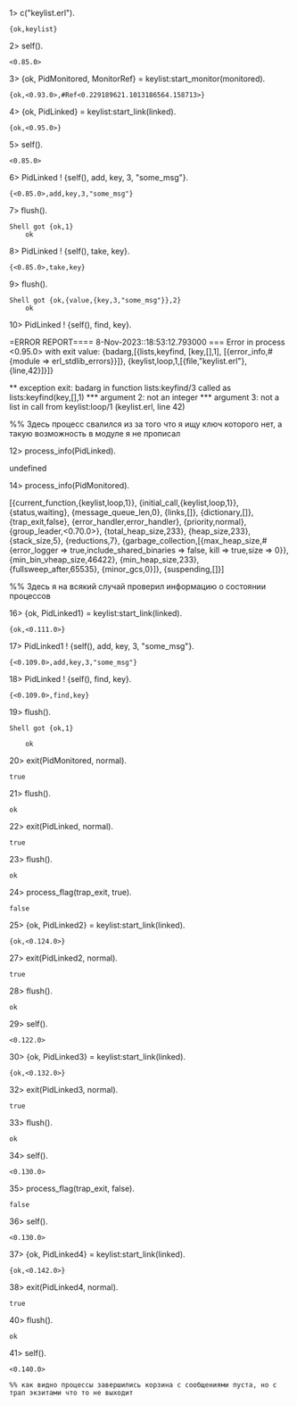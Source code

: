 1> c("keylist.erl").

    {ok,keylist}

2> self().

    <0.85.0>

3> {ok, PidMonitored, MonitorRef} = keylist:start_monitor(monitored).

    {ok,<0.93.0>,#Ref<0.229189621.1013186564.158713>}

4> {ok, PidLinked} = keylist:start_link(linked).

    {ok,<0.95.0>}

5> self().

    <0.85.0>

6> PidLinked ! {self(), add, key, 3, "some_msg"}.

    {<0.85.0>,add,key,3,"some_msg"}

7> flush().

    Shell got {ok,1}
        ok

8> PidLinked ! {self(), take, key}.

    {<0.85.0>,take,key}

9> flush().

    Shell got {ok,{value,{key,3,"some_msg"}},2}
        ok
10> PidLinked ! {self(), find, key}.

=ERROR REPORT==== 8-Nov-2023::18:53:12.793000 ===
Error in process <0.95.0> with exit value:
{badarg,[{lists,keyfind,
                [key,[],1],
                [{error_info,#{module => erl_stdlib_errors}}]},
         {keylist,loop,1,[{file,"keylist.erl"},{line,42}]}]}

** exception exit: badarg
     in function  lists:keyfind/3
        called as lists:keyfind(key,[],1)
        *** argument 2: not an integer
        *** argument 3: not a list
     in call from keylist:loop/1 (keylist.erl, line 42)

%% Здесь процесс свалился из за того что я ищу ключ которого нет, а такую возможность в модуле я не прописал

12> process_info(PidLinked).

undefined

14> process_info(PidMonitored).

[{current_function,{keylist,loop,1}},
 {initial_call,{keylist,loop,1}},
 {status,waiting},
 {message_queue_len,0},
 {links,[]},
 {dictionary,[]},
 {trap_exit,false},
 {error_handler,error_handler},
 {priority,normal},
 {group_leader,<0.70.0>},
 {total_heap_size,233},
 {heap_size,233},
 {stack_size,5},
 {reductions,7},
 {garbage_collection,[{max_heap_size,#{error_logger => true,include_shared_binaries => false,
                                       kill => true,size => 0}},
                      {min_bin_vheap_size,46422},
                      {min_heap_size,233},
                      {fullsweep_after,65535},
                      {minor_gcs,0}]},
 {suspending,[]}]

%% Здесь я на всякий случай проверил информацию о состоянии процессов

16> {ok, PidLinked1} = keylist:start_link(linked).

    {ok,<0.111.0>}

17> PidLinked1 ! {self(), add, key, 3, "some_msg"}.

    {<0.109.0>,add,key,3,"some_msg"}

18> PidLinked ! {self(), find, key}.

    {<0.109.0>,find,key}

19> flush().

    Shell got {ok,1}

        ok

20> exit(PidMonitored, normal).

    true

21> flush().
    
    ok

22> exit(PidLinked, normal).
    
    true

23> flush().

    ok

24> process_flag(trap_exit, true).
    
    false
    
25> {ok, PidLinked2} = keylist:start_link(linked).

    {ok,<0.124.0>}

27> exit(PidLinked2, normal).

    true

28> flush().

    ok

29> self().
    
    <0.122.0>

30> {ok, PidLinked3} = keylist:start_link(linked).
    
    {ok,<0.132.0>}

32> exit(PidLinked3, normal).
    
    true

33> flush().

    ok

34> self().

    <0.130.0>

35> process_flag(trap_exit, false).
    
    false

36> self().

    <0.130.0>

37> {ok, PidLinked4} = keylist:start_link(linked).

    {ok,<0.142.0>}

38> exit(PidLinked4, normal).
    
    true

40> flush().
    
    ok

41> self().
    
    <0.140.0>

    %% как видно процессы завершились корзина с сообщениями пуста, но с трап экзитами что то не выходит